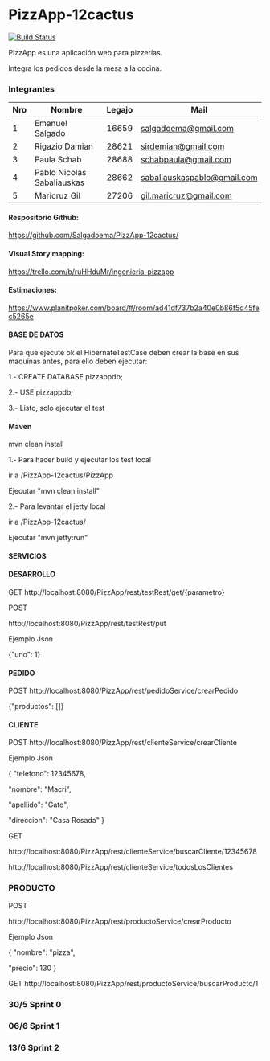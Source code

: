 # PizzApp-12cactus
[![Build Status](https://travis-ci.org/Salgadoema/PizzApp-12cactus.svg?branch=master)](https://travis-ci.org/Salgadoema/PizzApp-12cactus)

PizzApp es una aplicación web para pizzerías.

Integra los pedidos desde la mesa a la cocina.


### Integrantes


Nro | Nombre                    | Legajo | Mail
----|---------------------------|--------|------
1   | Emanuel Salgado           | 16659  | salgadoema@gmail.com
2   | Rigazio Damian            | 28621  | sirdemian@gmail.com
3   | Paula Schab               | 28688  | schabpaula@gmail.com
4   | Pablo Nicolas Sabaliauskas| 28662  | sabaliauskaspablo@gmail.com
5   | Maricruz Gil              | 27206  | gil.maricruz@gmail.com


#### Respositorio Github:

https://github.com/Salgadoema/PizzApp-12cactus/

#### Visual Story mapping:

https://trello.com/b/ruHHduMr/ingenieria-pizzapp

#### Estimaciones:

https://www.planitpoker.com/board/#/room/ad41df737b2a40e0b86f5d45fec5265e

#### BASE DE DATOS

Para que ejecute ok el HibernateTestCase deben crear la base en sus maquinas antes, para ello deben ejecutar:

1.-
CREATE DATABASE pizzappdb;

2.-
USE pizzappdb;

3.-
Listo, solo ejecutar el test

#### Maven

mvn clean install

1.-
Para hacer build y ejecutar los test local

ir a /PizzApp-12cactus/PizzApp

Ejecutar "mvn clean install"
 
2.-
Para levantar el jetty local

ir a /PizzApp-12cactus/

Ejecutar "mvn jetty:run"

#### SERVICIOS

#### DESARROLLO

GET
http://localhost:8080/PizzApp/rest/testRest/get/{parametro}

POST

http://localhost:8080/PizzApp/rest/testRest/put

Ejemplo Json

{"uno": 1}


#### PEDIDO

POST
http://localhost:8080/PizzApp/rest/pedidoService/crearPedido

{"productos": []}


#### CLIENTE

POST
http://localhost:8080/PizzApp/rest/clienteService/crearCliente

Ejemplo Json

{
"telefono": 12345678,

"nombre": "Macri",

"apellido": "Gato",

"direccion": "Casa Rosada"
}

GET 

http://localhost:8080/PizzApp/rest/clienteService/buscarCliente/12345678

http://localhost:8080/PizzApp/rest/clienteService/todosLosClientes

### PRODUCTO

POST

http://localhost:8080/PizzApp/rest/productoService/crearProducto

Ejemplo Json

{
"nombre": "pizza",

"precio": 130
}

GET
http://localhost:8080/PizzApp/rest/productoService/buscarProducto/1



### 30/5 Sprint 0

### 06/6 Sprint 1

### 13/6 Sprint 2
 

